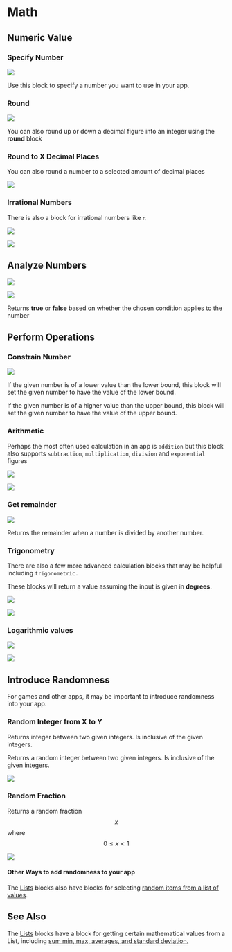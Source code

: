 # Math

## Numeric Value

### Specify Number

![](.gitbook/assets/blocks-math-fig-2.png)

Use this block to specify a number you want to use in your app.

### Round

![](.gitbook/assets/screen-shot-2021-04-08-at-12.18.39-pm.png)

You can also round up or down a decimal figure into an integer using the **round** block

### Round to X Decimal Places

You can also round a number to a selected amount of decimal places

![](.gitbook/assets/screen-shot-2021-04-08-at-12.32.07-pm.png)

### Irrational Numbers

There is also a block for irrational numbers like `π`

![](.gitbook/assets/blocks-math-fig-5.png)

![](.gitbook/assets/screen-shot-2021-04-08-at-12.17.32-pm.png)

## Analyze Numbers

![](.gitbook/assets/blocks-math-fig-6.png)

![](.gitbook/assets/screen-shot-2021-04-08-at-12.24.55-pm.png)

Returns **true** or **false** based on whether the chosen condition applies to the number

## Perform Operations

### Constrain Number

![](.gitbook/assets/image%20%28189%29.png)

If the given number is of a lower value than the lower bound, this block will set the given number to have the value of the lower bound.

If the given number is of a higher value than the upper bound, this block will set the given number to have the value of the upper bound.

### Arithmetic

Perhaps the most often used calculation in an app is `addition` but this block also supports `subtraction`, `multiplication`, `division` and `exponential` figures

![](.gitbook/assets/blocks-math-fig-7.png)

![](.gitbook/assets/screen-shot-2021-04-08-at-12.20.13-pm.png)

### Get remainder

![](.gitbook/assets/blocks-math-fig-9.png)

Returns the remainder when a number is divided by another number.

### Trigonometry

There are also a few more advanced calculation blocks that may be helpful including `trigonometric.`

These blocks will return a value assuming the input is given in **degrees**.

![](.gitbook/assets/blocks-math-fig-4.png)

![](.gitbook/assets/screen-shot-2021-04-08-at-12.21.27-pm.png)

### Logarithmic values

![](.gitbook/assets/blocks-math-fig-3.png)

![](.gitbook/assets/screen-shot-2021-04-08-at-12.21.56-pm.png)

### 

## Introduce Randomness

For games and other apps, it may be important to introduce randomness into your app.



### Random Integer from X to Y

Returns integer between two given integers. Is inclusive of the given integers.

Returns a random integer between two given integers. Is inclusive of the given integers.

![](.gitbook/assets/blocks-math-fig-11.png)

### Random Fraction

Returns a random fraction $$x $$ where $$0 ≤ x < 1$$

![](.gitbook/assets/blocks-math-fig-12.png)

#### Other Ways to add randomness to your app

The [Lists](lists.md) blocks also have blocks for selecting [random items from a list of values](lists.md#sum-min-max-averages-standard-deviation-random-item).

## See Also

The [Lists](lists.md) blocks have a block for getting certain mathematical values from a List, including [sum min, max, averages, and standard deviation.](lists.md#sum-min-max-averages-standard-deviation-random-item)

